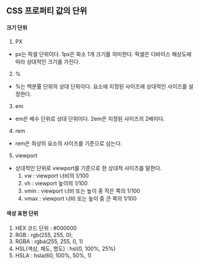 ## CSS 프로퍼티 값의 단위
#### 크기 단위
1. PX
+ px는 픽셀 단위이다. 1px은 화소 1개 크기를 의미한다. 픽셀은 디바이스 해상도에 따라 상대적인 크기를 가진다.

2. %
+ %는 백분률 단위의 상대 단위이다. 요소에 지정된 사이즈에 상대적인 사이즈를 설정한다.

3. em
+ em은 배수 단위로 상대 단위이다. 2em은 지정된 사이즈의 2배이다.

4. rem
+ rem은 최상의 요소의 사이즈를 기준으로 삼는다.

5. viewport
+ 상대적인 단위로 viewport를 기준으로 한 상대적 사이즈를 말한다.
	1. vw : viewport 너비의 1/100
	2. vh : viewport 높이의 1/100
	3. vmin : viewport 너비 또는 높이 중 작은 쪽의 1/100
	4. vmax : viewport 너비 또는 높이 중 큰 쪽의 1/100

#### 색상 표현 단위
1. HEX 코드 단위 : #000000
2. RGB : rgb(255, 255, 0);
3. RGBA : rgba(255, 255, 0, 1)
4. HSL(색상, 채도, 명도) : hsl(0, 100%, 25%)
5. HSLA : hsla(60, 100%, 50%, 1)